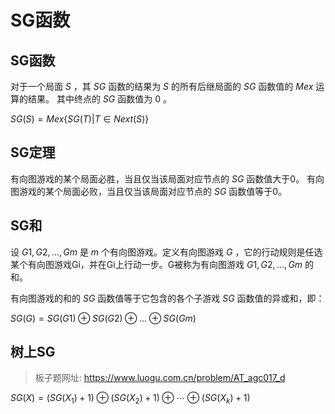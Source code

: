 # SG函数

## SG函数

对于一个局面 $S$ ，其 $SG$ 函数的结果为 $S$ 的所有后继局面的 $SG$ 函数值的 $Mex$ 运算的结果。
其中终点的 $SG$ 函数值为 $0$ 。

$SG(S)=Mex\{SG(T)|T\in Next(S)\}$

## SG定理

有向图游戏的某个局面必胜，当且仅当该局面对应节点的 $SG$ 函数值大于0。
有向图游戏的某个局面必败，当且仅当该局面对应节点的 $SG$ 函数值等于0。

## SG和

设 $G1, G2, \dots, Gm$ 是 $m$ 个有向图游戏。定义有向图游戏 $G$ ，它的行动规则是任选某个有向图游戏Gi，并在Gi上行动一步。G被称为有向图游戏 $G1, G2, \dots, Gm$ 的和。

有向图游戏的和的 $SG$ 函数值等于它包含的各个子游戏 $SG$ 函数值的异或和，即：

$SG(G) = SG(G1) \oplus SG(G2) \oplus \dots \oplus SG(Gm)$

## 树上SG

> 板子题网址: https://www.luogu.com.cn/problem/AT_agc017_d

$SG(X) = (SG(X_1)+1) \oplus (SG(X_2)+1) \oplus \cdots \oplus (SG(X_k)+1)$
